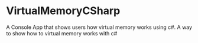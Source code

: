 VirtualMemoryCSharp
===================
A Console App that shows users how virtual memory works using c#. 
A way to show how to virtual memory works with c#
